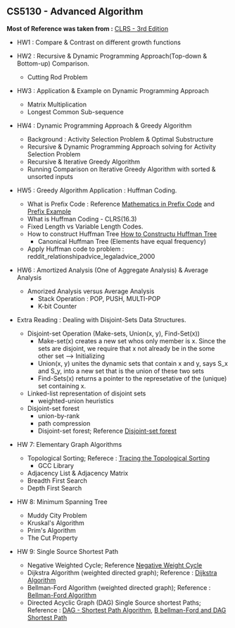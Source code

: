 ## CS5130 - Advanced Algorithm 
**Most of Reference was taken from :** [CLRS - 3rd Edition](https://www.amazon.com/Introduction-Algorithms-3rd-MIT-Press/dp/0262033844#ace-g7448806443)

- HW1 : Compare & Contrast on different growth functions
- HW2 : Recursive & Dynamic Programming Approach(Top-down & Bottom-up) Comparison.
  - Cutting Rod Problem
- HW3 : Application & Example on Dynamic Programming Approach
  - Matrix Multiplication
  - Longest Common Sub-sequence
- HW4 : Dynamic Programming Approach & Greedy Algorithm
  - Background : Activity Selection Problem & Optimal Substructure
  - Recursive & Dynamic Programming Approach solving for Activity Selection Problem
  - Recursive & Iterative Greedy Algorithm
  - Running Comparison on Iterative Greedy Algorithm with sorted & unsorted inputs

- HW5 : Greedy Algorithm Application : Huffman Coding.
  - What is Prefix Code : Reference [Mathematics in Prefix Code](https://www.youtube.com/watch?v=HST2r5pvJCA&ab_channel=mathematicalmonk) and [Prefix Example](https://gist.github.com/joepie91/26579e2f73ad903144dd5d75e2f03d83)
  - What is Huffman Coding - CLRS(16.3)
  - Fixed Length vs Variable Length Codes.
  - How to construct Huffman Tree [How to Constructu Huffman Tree](https://www.youtube.com/watch?v=qE4tfsiTGjE&feature=youtu.be&ab_channel=BadriAdhikari)
    - Canonical Huffman Tree (Elements have equal frequency)
  - Apply Huffman code to problem : reddit_relationshipadvice_legaladvice_2000

- HW6 : Amortized Analysis (One of Aggregate Analysis) & Average Analysis
  - Amorized Analysis versus Average Analysis
    - Stack Operation : POP, PUSH, MULTI-POP
    - K-bit Counter
    
- Extra Reading : Dealing with Disjoint-Sets Data Structures.
  - Disjoint-set Operation (Make-sets, Union(x, y), Find-Set(x))
    - Make-set(x) creates a new set whos only member is x. Since the sets are disjoint, we require that x not already be in the some other set --> Initializing
    - Union(x, y) unites the dynamic sets that contain x and y, says S_x and S_y, into a new set that is the union of these two sets
    - Find-Sets(x) returns a pointer to the represetative of the (unique) set containing x.
  - Linked-list representation of disjoint sets
    - weighted-union heuristics
  - Disjoint-set forest
    - union-by-rank
    - path compression 
    - Disjoint-set forest; Reference [Disjoint-set forest](https://www.youtube.com/watch?v=ID00PMy0-vE&ab_channel=TusharRoy-CodingMadeSimple)

- HW 7: Elementary Graph Algorithms
  - Topological Sorting; Referece : [Tracing the Topological Sorting](https://www.youtube.com/watch?v=ddTC4Zovtbc&ab_channel=TusharRoy-CodingMadeSimple)
    - GCC Library
  - Adjacency List & Adjacency Matrix
  - Breadth First Search
  - Depth First Search

- HW 8: Minimum Spanning Tree
  - Muddy City Problem
  - Kruskal's Algorithm
  - Prim's Algorithm
  - The Cut Property

- HW 9: Single Source Shortest Path
  - Negative Weighted Cycle; Reference [Negative Weight Cycle](https://www.youtube.com/watch?v=0HXYTi6ZG5Q&feature=youtu.be&ab_channel=BadriAdhikari)
  - Dijkstra Algorithm (weighted directed graph); Reference : [Dijkstra Algorithm](https://www.youtube.com/watch?v=XB4MIexjvY0&ab_channel=AbdulBari)
  - Bellman-Ford Algorithm (weighted directed graph); Reference : [Bellman-Ford Algorithm](https://www.youtube.com/watch?v=7KGohCDej1s&ab_channel=AlgorithmswithAttitude)
  - Directed Acyclic Graph (DAG) Single Source shortest Paths; Reference : [DAG - Shortest Path Algorithm](https://www.youtube.com/watch?v=ePqBaDRHkdk&ab_channel=AlgorithmswithAttitude), [B bellman-Ford and DAG Shortest Path](https://www.youtube.com/watch?v=4Iy0RalrsXo&ab_channel=UHMICSAlgorithms)
